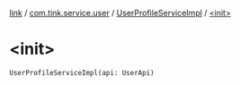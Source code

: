 [link](../../index.md) / [com.tink.service.user](../index.md) / [UserProfileServiceImpl](index.md) / [&lt;init&gt;](./-init-.md)

# &lt;init&gt;

`UserProfileServiceImpl(api: UserApi)`